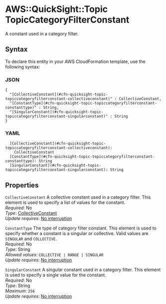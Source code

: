 # AWS::QuickSight::Topic TopicCategoryFilterConstant<a name="aws-properties-quicksight-topic-topiccategoryfilterconstant"></a>

A constant used in a category filter\.

## Syntax<a name="aws-properties-quicksight-topic-topiccategoryfilterconstant-syntax"></a>

To declare this entity in your AWS CloudFormation template, use the following syntax:

### JSON<a name="aws-properties-quicksight-topic-topiccategoryfilterconstant-syntax.json"></a>

```
{
  "[CollectiveConstant](#cfn-quicksight-topic-topiccategoryfilterconstant-collectiveconstant)" : CollectiveConstant,
  "[ConstantType](#cfn-quicksight-topic-topiccategoryfilterconstant-constanttype)" : String,
  "[SingularConstant](#cfn-quicksight-topic-topiccategoryfilterconstant-singularconstant)" : String
}
```

### YAML<a name="aws-properties-quicksight-topic-topiccategoryfilterconstant-syntax.yaml"></a>

```
  [CollectiveConstant](#cfn-quicksight-topic-topiccategoryfilterconstant-collectiveconstant): 
    CollectiveConstant
  [ConstantType](#cfn-quicksight-topic-topiccategoryfilterconstant-constanttype): String
  [SingularConstant](#cfn-quicksight-topic-topiccategoryfilterconstant-singularconstant): String
```

## Properties<a name="aws-properties-quicksight-topic-topiccategoryfilterconstant-properties"></a>

`CollectiveConstant`  <a name="cfn-quicksight-topic-topiccategoryfilterconstant-collectiveconstant"></a>
A collective constant used in a category filter\. This element is used to specify a list of values for the constant\.  
*Required*: No  
*Type*: [CollectiveConstant](aws-properties-quicksight-topic-collectiveconstant.md)  
*Update requires*: [No interruption](https://docs.aws.amazon.com/AWSCloudFormation/latest/UserGuide/using-cfn-updating-stacks-update-behaviors.html#update-no-interrupt)

`ConstantType`  <a name="cfn-quicksight-topic-topiccategoryfilterconstant-constanttype"></a>
The type of category filter constant\. This element is used to specify whether a constant is a singular or collective\. Valid values are `SINGULAR` and `COLLECTIVE`\.  
*Required*: No  
*Type*: String  
*Allowed values*: `COLLECTIVE | RANGE | SINGULAR`  
*Update requires*: [No interruption](https://docs.aws.amazon.com/AWSCloudFormation/latest/UserGuide/using-cfn-updating-stacks-update-behaviors.html#update-no-interrupt)

`SingularConstant`  <a name="cfn-quicksight-topic-topiccategoryfilterconstant-singularconstant"></a>
A singular constant used in a category filter\. This element is used to specify a single value for the constant\.  
*Required*: No  
*Type*: String  
*Maximum*: `256`  
*Update requires*: [No interruption](https://docs.aws.amazon.com/AWSCloudFormation/latest/UserGuide/using-cfn-updating-stacks-update-behaviors.html#update-no-interrupt)
